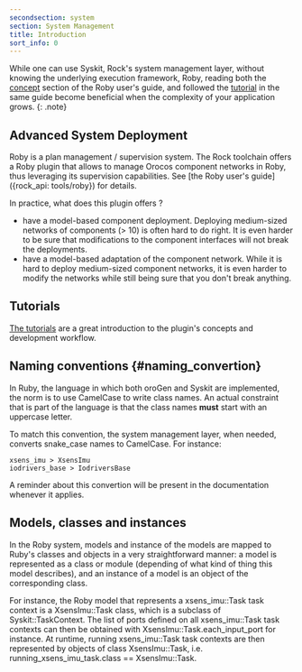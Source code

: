 ```yaml
---
secondsection: system
section: System Management
title: Introduction
sort_info: 0
---
```


While one can use Syskit, Rock's system management layer, without knowing the
underlying execution framework, Roby, reading both the
[concept](../../api/tools/roby/concepts/index.html) section
of the Roby user's guide, and followed the
[tutorial](../../api/tools/roby/tutorial/index.html) in the
same guide become beneficial when the complexity of your application grows.
{: .note}

Advanced System Deployment
--------------------------

Roby is a plan management / supervision system. The Rock toolchain offers
a Roby plugin that allows to manage Orocos component networks in Roby, thus
leveraging its supervision capabilities. See [the Roby user's
guide]({rock_api: tools/roby}) for details.

In practice, what does this plugin offers ?

 * have a model-based component deployment. Deploying medium-sized networks of
   components (> 10) is often hard to do right. It is even harder to be sure
   that modifications to the component interfaces will not break the
   deployments.
 * have a model-based adaptation of the component network. While it is hard to
   deploy medium-sized component networks, it is even harder to modify the
   networks while still being sure that you don't break anything.


Tutorials
---------

[The tutorials](../system_management_tutorials/index.html) are a great introduction to the
plugin's concepts and development workflow.

Naming conventions {#naming_convertion}
------------------
In Ruby, the language in which both oroGen and Syskit are
implemented, the norm is to use CamelCase to write class names. An actual
constraint that is part of the language is that the class names __must__ start
with an uppercase letter.

To match this convention, the system management layer, when needed, converts
snake_case names to CamelCase. For instance:

    xsens_imu > XsensImu
    iodrivers_base > IodriversBase

A reminder about this convertion will be present in the documentation whenever
it applies.

Models, classes and instances
-----------------------------
In the Roby system, models and instance of the models are mapped to Ruby's
classes and objects in a very straightforward manner: a model is represented as
a class or module (depending of what kind of thing this model describes), and an
instance of a model is an object of the corresponding class.

For instance, the Roby model that represents a xsens_imu::Task task context is a
XsensImu::Task class, which is a subclass of Syskit::TaskContext. The list of
ports defined on all xsens_imu::Task task contexts can then be obtained with
XsensImu::Task.each_input_port for instance.  At runtime, running
xsens_imu::Task task contexts are then represented by objects of class
XsensImu::Task, i.e. running_xsens_imu_task.class == XsensImu::Task.

